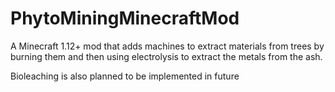 # PhytoMiningMinecraftMod

A Minecraft 1.12+ mod that adds machines to extract materials from trees by burning them and then using electrolysis to extract the metals from the ash.

Bioleaching is also planned to be implemented in future
